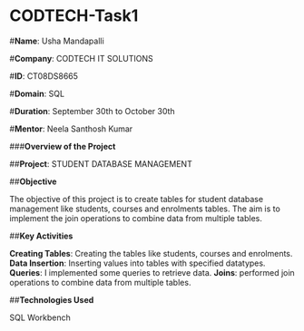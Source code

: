 # CODTECH-Task1

#**Name**: Usha Mandapalli

#**Company**: CODTECH IT SOLUTIONS

#**ID**: CT08DS8665

#**Domain**: SQL

#**Duration**: September 30th to October 30th

#**Mentor**: Neela Santhosh Kumar 

###**Overview of the Project**

##**Project**: STUDENT DATABASE MANAGEMENT 

##**Objective**

The objective of this project is to create tables for student database management like students, courses and enrolments tables. The aim is to implement the join operations to combine data from multiple tables.

##**Key Activities**

**Creating Tables**: Creating the tables like students, courses and enrolments.
**Data Insertion**: Inserting values into tables with specified datatypes.
**Queries**: I implemented some queries to retrieve data.
**Joins**: performed join operations to combine data from multiple tables.

##**Technologies Used**

SQL Workbench 



